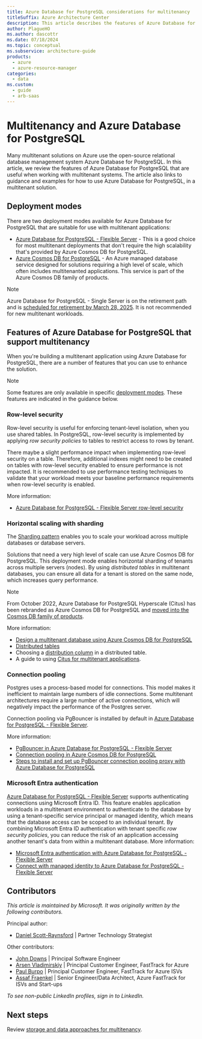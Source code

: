 ```yaml
---
title: Azure Database for PostgreSQL considerations for multitenancy
titleSuffix: Azure Architecture Center
description: This article describes the features of Azure Database for PostgreSQL that are useful when working with multitenanted systems, and it provides links to guidance and examples.
author: PlagueHO
ms.author: dascottr
ms.date: 07/18/2024
ms.topic: conceptual
ms.subservice: architecture-guide
products:
  - azure
  - azure-resource-manager
categories:
  - data
ms.custom:
  - guide
  - arb-saas
---
```


# Multitenancy and Azure Database for PostgreSQL

Many multitenant solutions on Azure use the open-source relational database management system Azure Database for PostgreSQL. In this article, we review the features of Azure Database for PostgreSQL that are useful when working with multitenant systems. The article also links to guidance and examples for how to use Azure Database for PostgreSQL, in a multitenant solution.

## Deployment modes

There are two deployment modes available for Azure Database for PostgreSQL that are suitable for use with multitenant applications:

- [Azure Database for PostgreSQL - Flexible Server](/azure/postgresql/flexible-server/) - This is a good choice for most multitenant deployments that don't require the high scalability that's provided by Azure Cosmos DB for PostgreSQL.
- [Azure Cosmos DB for PostgreSQL](/azure/cosmos-db/postgresql/) - An Azure managed database service designed for solutions requiring a high level of scale, which often includes multitenanted applications. This service is part of the Azure Cosmos DB family of products.

> [!NOTE]
> Azure Database for PostgreSQL - Single Server is on the retirement path and is [scheduled for retirement by March 28, 2025](https://azure.microsoft.com/updates/azure-database-for-postgresql-single-server-will-be-retired-migrate-to-flexible-server-by-28-march-2025/). It is not recommended for new multitenant workloads.

## Features of Azure Database for PostgreSQL that support multitenancy

When you're building a multitenant application using Azure Database for PostgreSQL, there are a number of features that you can use to enhance the solution.

> [!NOTE]
> Some features are only available in specific [deployment modes](#deployment-modes). These features are indicated in the guidance below.

### Row-level security

Row-level security is useful for enforcing tenant-level isolation, when you use shared tables. In PostgreSQL, row-level security is implemented by applying *row security policies* to tables to restrict access to rows by tenant.

There maybe a slight performance impact when implementing row-level security on a table. Therefore, additional indexes might need to be created on tables with row-level security enabled to ensure performance is not impacted. It is recommended to use performance testing techniques to validate that your workload meets your baseline performance requirements when row-level security is enabled.

More information:

- [Azure Database for PostgreSQL - Flexible Server row-level security](/azure/postgresql/flexible-server/concepts-security#row--level-security)

### Horizontal scaling with sharding

The [Sharding pattern](/azure/architecture/patterns/sharding) enables you to scale your workload across multiple databases or database servers.

Solutions that need a very high level of scale can use Azure Cosmos DB for PostgreSQL. This deployment mode enables horizontal sharding of tenants across multiple servers (nodes). By using *distributed tables* in multitenant databases, you can ensure all data for a tenant is stored on the same node, which increases query performance.

> [!NOTE]
> From October 2022, Azure Database for PostgreSQL Hyperscale (Citus) has been rebranded as Azure Cosmos DB for PostgreSQL and [moved into the Cosmos DB family of products](/azure/postgresql/hyperscale/moved).

More information:

- [Design a multitenant database using Azure Cosmos DB for PostgreSQL](/azure/cosmos-db/postgresql/tutorial-design-database-multi-tenant)
- [Distributed tables](/azure/cosmos-db/postgresql/concepts-nodes#type-1-distributed-tables)
- Choosing a [distribution column](/azure/cosmos-db/postgresql/howto-choose-distribution-column) in a distributed table.
- A guide to using [Citus for multitenant applications](https://docs.citusdata.com/en/v10.2/use_cases/multi_tenant.html).

### Connection pooling

Postgres uses a process-based model for connections. This model makes it inefficient to maintain large numbers of idle connections. Some multitenant architectures require a large number of active connections, which will negatively impact the performance of the Postgres server.

Connection pooling via PgBouncer is installed by default in [Azure Database for PostgreSQL - Flexible Server](/azure/postgresql/flexible-server).

More information:

- [PgBouncer in Azure Database for PostgreSQL - Flexible Server](/azure/postgresql/flexible-server/concepts-pgbouncer)
- [Connection pooling in Azure Cosmos DB for PostgreSQL](/azure/cosmos-db/postgresql/concepts-connection-pool)
- [Steps to install and set up PgBouncer connection pooling proxy with Azure Database for PostgreSQL](https://techcommunity.microsoft.com/t5/azure-database-for-postgresql/steps-to-install-and-setup-pgbouncer-connection-pooling-proxy/ba-p/730555)

### Microsoft Entra authentication

[Azure Database for PostgreSQL - Flexible Server](/azure/postgresql/flexible-server) supports authenticating connections using Microsoft Entra ID. This feature enables application workloads in a multitenant environment to authenticate to the database by using a tenant-specific service principal or managed identity, which means that the database access can be scoped to an individual tenant. By combining Microsoft Entra ID authentication with tenant specific *row security policies*, you can reduce the risk of an application accessing another tenant's data from within a multitenant database.
More information:

- [Microsoft Entra authentication with Azure Database for PostgreSQL - Flexible Server](/azure/postgresql/flexible-server/concepts-azure-ad-authentication)
- [Connect with managed identity to Azure Database for PostgreSQL - Flexible Server](/azure/postgresql/flexible-server/how-to-connect-with-managed-identity)

## Contributors

*This article is maintained by Microsoft. It was originally written by the following contributors.*

Principal author:

- [Daniel Scott-Raynsford](https://linkedin.com/in/dscottraynsford) | Partner Technology Strategist

Other contributors:

- [John Downs](https://linkedin.com/in/john-downs) | Principal Software Engineer
- [Arsen Vladimirskiy](https://linkedin.com/in/arsenv) | Principal Customer Engineer, FastTrack for Azure
- [Paul Burpo](https://www.linkedin.com/in/paul-burpo/) | Principal Customer Engineer, FastTrack for Azure ISVs
- [Assaf Fraenkel](https://www.linkedin.com/in/assaf-fraenkel/) | Senior Engineer/Data Architect, Azure FastTrack for ISVs and Start-ups

*To see non-public LinkedIn profiles, sign in to LinkedIn.*

## Next steps

Review [storage and data approaches for multitenancy](../approaches/storage-data.yml).
